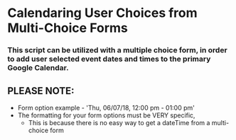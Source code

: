 # Calendaring User Choices from Multi-Choice Forms

### This script can be utilized with a multiple choice form, in order to add user selected event dates and times to the primary Google Calendar.

## PLEASE NOTE:
* Form option example - 'Thu, 06/07/18, 12:00 pm - 01:00 pm'
* The formatting for your form options must be VERY specific,
  * This is because there is no easy way to get a dateTime from a multi-choice form
